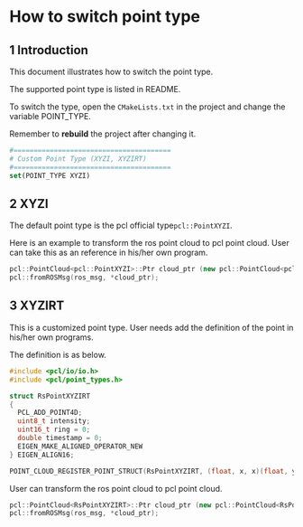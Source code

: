 # How to switch point type

## 1 Introduction

This document illustrates how to switch the point type. 

The supported point type is listed in README. 

To switch the type, open the ```CMakeLists.txt``` in the project and change the variable POINT_TYPE. 

Remember to **rebuild** the project after changing it.

```cmake
#=======================================
# Custom Point Type (XYZI, XYZIRT)
#=======================================
set(POINT_TYPE XYZI)
```

## 2 XYZI

The default point type is the pcl official type```pcl::PointXYZI```.  

Here is an example to transform the ros point cloud to pcl point cloud. User can take this as an reference in his/her own program.

```c++
pcl::PointCloud<pcl::PointXYZI>::Ptr cloud_ptr (new pcl::PointCloud<pcl::PointXYZI>);
pcl::fromROSMsg(ros_msg, *cloud_ptr);
```


## 3 XYZIRT

This is a customized point type. User needs add the definition of the point in his/her own programs. 

The definition is as below.

```c++
#include <pcl/io/io.h>
#include <pcl/point_types.h>

struct RsPointXYZIRT
{
  PCL_ADD_POINT4D;
  uint8_t intensity;
  uint16_t ring = 0;
  double timestamp = 0;
  EIGEN_MAKE_ALIGNED_OPERATOR_NEW
} EIGEN_ALIGN16;

POINT_CLOUD_REGISTER_POINT_STRUCT(RsPointXYZIRT, (float, x, x)(float, y, y)(float, z, z)(uint8_t, intensity, intensity)(uint16_t, ring, ring)(double, timestamp, timestamp))

```

User can transform the ros point cloud to pcl point cloud.

```c++
pcl::PointCloud<RsPointXYZIRT>::Ptr cloud_ptr (new pcl::PointCloud<RsPointXYZIRT>);
pcl::fromROSMsg(ros_msg, *cloud_ptr);
```

